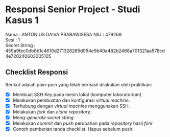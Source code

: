 # Responsi Senior Project - Studi Kasus 1

Nama : ANTONIUS DAIVA PRABAWISESA 
NIU : 479269  
Sesi : 1  
Secret String : 459a9fec0db8b1c4610d271328265d054e9b40a482b2468a701321aa578cd4e720240603005105

## Checklist Responsi

Berikut adalah poin-poin yang telah berhasil dilakukan oleh praktikan:

- [x] Membuat SSH Key pada mesin lokal (komputer laboratorium).
- [x] Melakukan pembuatan dan konfigurasi _virtual machine_.
- [x] Terhubung dengan _virtual machine_ menggunakan SSH.
- [x] Melakukan _fork_ dan _clone_ _repository_.
- [x] Meng-_generate_ _secret string_
- [x] Melakukan _commit_ dan _push_ perubahan pada _repository_ hasil _fork_
- [x] Contoh pemberian tanda checklist. Hapus sebelum push.

